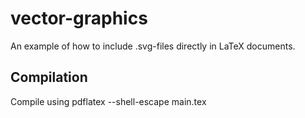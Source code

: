 vector-graphics
==============

An example of how to include .svg-files directly in LaTeX documents.

Compilation
-----------

Compile using
    pdflatex --shell-escape main.tex
